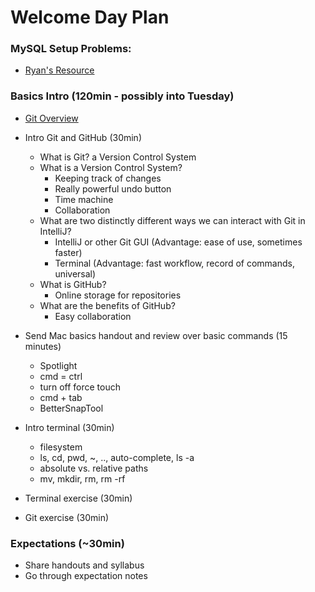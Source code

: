 # Welcome Day Plan

### MySQL Setup Problems:
- [Ryan's Resource](https://gist.github.com/ryanorsinger/2f3fd5d15770cb8c142e5bb493dc6cde)

### Basics Intro (120min - possibly into Tuesday)

- [Git Overview](https://java.codeup.com/appendix/git/intellij-intro)
  
- Intro Git and GitHub (30min)
  - What is Git? a Version Control System
  - What is a Version Control System?
    - Keeping track of changes
    - Really powerful undo button
    - Time machine
    - Collaboration
  - What are two distinctly different ways we can interact with Git in IntelliJ?
    - IntelliJ or other Git GUI (Advantage: ease of use, sometimes faster)
    - Terminal (Advantage: fast workflow, record of commands, universal)
  - What is GitHub?
    - Online storage for repositories
  - What are the benefits of GitHub?
    - Easy collaboration

- Send Mac basics handout and review over basic commands (15 minutes)
  - Spotlight
  - cmd = ctrl
  - turn off force touch
  - cmd + tab
  - BetterSnapTool

- Intro terminal (30min)
  - filesystem
  - ls, cd, pwd, ~, .., auto-complete, ls -a
  - absolute vs. relative paths
  - mv, mkdir, rm, rm -rf

- Terminal exercise (30min)

- Git exercise (30min)

### Expectations (~30min)
- Share handouts and syllabus
- Go through expectation notes




